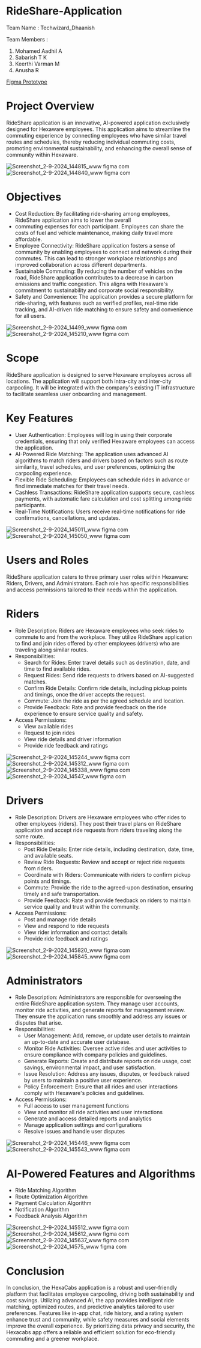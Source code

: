 # RideShare-Application

Team Name : Techwizard_Dhaanish

Team Members :

1. Mohamed Aadhil A
2. Sabarish T K
3. Keerthi Varman M
4. Anusha R

[Figma Prototype](https://www.figma.com/proto/w19gUFujEkLSgSFWVzcw3V/HexaRides?page-id=0%3A1&node-id=10-80&viewport=441%2C347%2C0.62&t=1FRyAq7sTm4AGQJ2-1&scaling=scale-down&content-scaling=fixed&starting-point-node-id=10%3A79)

# Project Overview

RideShare application is an innovative, AI-powered application exclusively designed for Hexaware employees. This 
application aims to streamline the commuting experience by connecting employees who have similar travel routes and 
schedules, thereby reducing individual commuting costs, promoting environmental sustainability, and enhancing the 
overall sense of community within Hexaware.

![Screenshot_2-9-2024_144815_www figma com](https://github.com/user-attachments/assets/a74ade14-f02c-4612-adde-be750a5634b3) 
![Screenshot_2-9-2024_144840_www figma com](https://github.com/user-attachments/assets/08fd390f-e1c7-4520-9eee-b57f7c58ba03)

# Objectives 
 - Cost Reduction: By facilitating ride-sharing among employees, RideShare application aims to lower the overall 
 - commuting expenses for each participant. Employees can share the costs of fuel and vehicle maintenance, making daily travel more affordable. 
 - Employee Connectivity: RideShare application fosters a sense of community by enabling employees to connect and network during their commutes. This can lead to stronger workplace relationships and improved collaboration across different departments. 
 - Sustainable Commuting: By reducing the number of vehicles on the road, RideShare application contributes to a decrease in carbon emissions and traffic congestion. This aligns with Hexaware's commitment to sustainability and corporate social responsibility. 
 - Safety and Convenience: The application provides a secure platform for ride-sharing, with features such as verified profiles, real-time ride tracking, and AI-driven ride matching to ensure safety and convenience for all users.

![Screenshot_2-9-2024_14499_www figma com](https://github.com/user-attachments/assets/97dcc8a3-eb59-409f-8b3b-f9ad80d52383)
![Screenshot_2-9-2024_145210_www figma com](https://github.com/user-attachments/assets/943e698c-1130-49bb-be9c-69fc8573af8e)

# Scope 
RideShare application is designed to serve Hexaware employees across all locations. The application will support both 
intra-city and inter-city carpooling. It will be integrated with the company's existing IT infrastructure to facilitate seamless 
user onboarding and management. 
# Key Features 
 - User Authentication: Employees will log in using their corporate credentials, ensuring that only verified Hexaware 
employees can access the application. 
 - AI-Powered Ride Matching: The application uses advanced AI algorithms to match riders and drivers based on factors such as route similarity, travel schedules, and user preferences, optimizing the carpooling experience. 
 - Flexible Ride Scheduling: Employees can schedule rides in advance or find immediate matches for their travel needs. 
 - Cashless Transactions: RideShare application supports secure, cashless payments, with automatic fare calculation and cost splitting among ride participants. 
 - Real-Time Notifications: Users receive real-time notifications for ride confirmations, cancellations, and updates.

![Screenshot_2-9-2024_145011_www figma com](https://github.com/user-attachments/assets/01e27d32-0a26-47f0-8e62-d0b098f2f0d6)
![Screenshot_2-9-2024_145050_www figma com](https://github.com/user-attachments/assets/5c85235c-1934-4b6c-a96d-6b58ff8dcf79)

# Users and Roles 
RideShare application caters to three primary user roles within Hexaware: Riders, Drivers, and Administrators. Each role 
has specific responsibilities and access permissions tailored to their needs within the application. 

# Riders 

- Role Description: Riders are Hexaware employees who seek rides to commute to and from the workplace. 
They utilize RideShare application to find and join rides offered by other employees (drivers) who are traveling 
along similar routes. 
- Responsibilities: 
   - Search for Rides: Enter travel details such as destination, date, and time to find available rides. 
   - Request Rides: Send ride requests to drivers based on AI-suggested matches. 
   - Confirm Ride Details: Confirm ride details, including pickup points and timings, once the driver accepts the request. 
   - Commute: Join the ride as per the agreed schedule and location. 
   - Provide Feedback: Rate and provide feedback on the ride experience to ensure service quality and safety. 
- Access Permissions: 
   - View available rides 
   - Request to join rides 
   - View ride details and driver information 
   - Provide ride feedback and ratings

![Screenshot_2-9-2024_145244_www figma com](https://github.com/user-attachments/assets/f1ff9231-fc7f-439d-a944-dd667bdaa5c3)
![Screenshot_2-9-2024_145312_www figma com](https://github.com/user-attachments/assets/622b9860-35d7-4927-a412-415ba9c79537)
![Screenshot_2-9-2024_145338_www figma com](https://github.com/user-attachments/assets/2e6f2b71-d649-4f3e-bac2-9cba34417657)
![Screenshot_2-9-2024_14547_www figma com](https://github.com/user-attachments/assets/224e221b-c2bb-435f-843d-84d4843ba2ce)

# Drivers 
- Role Description: Drivers are Hexaware employees who offer rides to other employees (riders). They post their travel plans on RideShare application and accept ride requests from riders traveling along the same route.
- Responsibilities: 
  - Post Ride Details: Enter ride details, including destination, date, time, and available seats. 
  - Review Ride Requests: Review and accept or reject ride requests from riders. 
  - Coordinate with Riders: Communicate with riders to confirm pickup points and timings. 
  - Commute: Provide the ride to the agreed-upon destination, ensuring timely and safe transportation. 
  - Provide Feedback: Rate and provide feedback on riders to maintain service quality and trust within the community. 
- Access Permissions: 
  - Post and manage ride details 
  - View and respond to ride requests 
  - View rider information and contact details 
  - Provide ride feedback and ratings
 
![Screenshot_2-9-2024_145820_www figma com](https://github.com/user-attachments/assets/da9d1a41-8545-4c10-bf5a-67533c8292e6)
![Screenshot_2-9-2024_145845_www figma com](https://github.com/user-attachments/assets/df2282fd-273d-42b1-af99-14f31a74d2ad)

# Administrators 
- Role Description: Administrators are responsible for overseeing the entire RideShare application system. They manage user accounts, monitor ride activities, and generate reports for management review. They ensure the application runs smoothly and address any issues or disputes that arise. 
- Responsibilities: 
  - User Management: Add, remove, or update user details to maintain an up-to-date and accurate user database. 
  - Monitor Ride Activities: Oversee active rides and user activities to ensure compliance with company policies and guidelines. 
  - Generate Reports: Create and distribute reports on ride usage, cost savings, environmental impact, and user satisfaction. 
  - Issue Resolution: Address any issues, disputes, or feedback raised by users to maintain a positive user experience. 
  - Policy Enforcement: Ensure that all rides and user interactions comply with Hexaware's policies and guidelines. 
- Access Permissions: 
  - Full access to user management functions 
  - View and monitor all ride activities and user interactions 
  - Generate and access detailed reports and analytics 
  - Manage application settings and configurations 
  - Resolve issues and handle user disputes

![Screenshot_2-9-2024_145446_www figma com](https://github.com/user-attachments/assets/62e1ad3b-06d4-46f8-b8e6-86a437b5bae4)
![Screenshot_2-9-2024_145543_www figma com](https://github.com/user-attachments/assets/56bd9325-958e-48b1-9dc6-5345844e9084)

# AI-Powered Features and Algorithms
- Ride Matching Algorithm 
- Route Optimization Algorithm 
- Payment Calculation Algorithm 
- Notification Algorithm 
- Feedback Analysis Algorithm


![Screenshot_2-9-2024_145512_www figma com](https://github.com/user-attachments/assets/9615f9c8-8462-4491-8723-30f3518f39af)
![Screenshot_2-9-2024_145612_www figma com](https://github.com/user-attachments/assets/70d368c4-424f-4d34-a67d-46b73c79c259)
![Screenshot_2-9-2024_145637_www figma com](https://github.com/user-attachments/assets/935ada83-48a6-44d8-96ee-64bee13877e1)
![Screenshot_2-9-2024_14575_www figma com](https://github.com/user-attachments/assets/70a81fe9-14be-4880-8719-1d50dd430742)

# Conclusion

In conclusion, the HexaCabs application is a robust and user-friendly platform that facilitates employee carpooling, driving both sustainability and cost savings. Utilizing advanced AI, the app provides intelligent ride matching, optimized routes, and predictive analytics tailored to user preferences. Features like in-app chat, ride history, and a rating system enhance trust and community, while safety measures and social elements improve the overall experience. By prioritizing data privacy and security, the Hexacabs app offers a reliable and efficient solution for eco-friendly commuting and a greener workplace.
